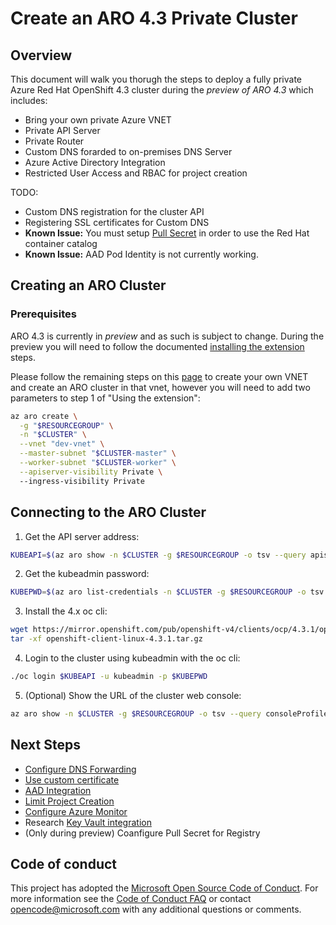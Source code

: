 # Create an ARO 4.3 Private Cluster

## Overview

This document will walk you thorugh the steps to deploy a fully private Azure Red Hat OpenShift 4.3 cluster during the *preview of ARO 4.3* which includes:

- Bring your own private Azure VNET
- Private API Server
- Private Router
- Custom DNS forarded to on-premises DNS Server
- Azure Active Directory Integration
- Restricted User Access and RBAC for project creation

TODO:
- Custom DNS registration for the cluster API
- Registering SSL certificates for Custom DNS
- **Known Issue:** You must setup [Pull Secret](https://blog.openshift.com/building-rhel-based-containers-on-azure-red-hat-openshift/) in order to use the Red Hat container catalog
- **Known Issue:** AAD Pod Identity is not currently working.

## Creating an ARO Cluster 

### Prerequisites

ARO 4.3 is currently in *preview* and as such is subject to change.  During the preview you will need to follow the documented [installing the extension](https://github.com/Azure/ARO-RP/blob/master/docs/using-az-aro.md#installing-the-extension) steps.

Please follow the remaining steps on this [page](https://github.com/Azure/ARO-RP/blob/master/docs/using-az-aro.md) to create your own VNET and create an ARO cluster in that vnet, however you will need to add two parameters to step 1 of "Using the extension":

```bash
az aro create \
  -g "$RESOURCEGROUP" \
  -n "$CLUSTER" \
  --vnet "dev-vnet" \
  --master-subnet "$CLUSTER-master" \
  --worker-subnet "$CLUSTER-worker" \
  --apiserver-visibility Private \ 
  --ingress-visibility Private
```

## Connecting to the ARO Cluster 

1. Get the API server address:
```bash
KUBEAPI=$(az aro show -n $CLUSTER -g $RESOURCEGROUP -o tsv --query apiserverProfile.url)
```

2. Get the kubeadmin password:
```bash
KUBEPWD=$(az aro list-credentials -n $CLUSTER -g $RESOURCEGROUP -o tsv --query kubeadminPassword)
```

3. Install the 4.x oc cli:
```bash
wget https://mirror.openshift.com/pub/openshift-v4/clients/ocp/4.3.1/openshift-client-linux-4.3.1.tar.gz
tar -xf openshift-client-linux-4.3.1.tar.gz
``` 

4. Login to the cluster using kubeadmin with the oc cli:
```bash 
./oc login $KUBEAPI -u kubeadmin -p $KUBEPWD
```

5. (Optional) Show the URL of the cluster web console:
```bash 
az aro show -n $CLUSTER -g $RESOURCEGROUP -o tsv --query consoleProfile.url
```

## Next Steps

- [Configure DNS Forwarding](DNSForwarding.md)
- [Use custom certificate](....md) 
- [AAD Integration](AADIntegration.md)
- [Limit Project Creation](LimitSelfProvisioning.md)
- [Configure Azure Monitor](AzureMonitor.md)
- Research [Key Vault integration](https://github.com/Azure/kubernetes-keyvault-flexvol)
- (Only during preview) Coanfigure Pull Secret for Registry

## Code of conduct

This project has adopted the [Microsoft Open Source Code of Conduct](https://opensource.microsoft.com/codeofconduct/). For more information see the [Code of Conduct FAQ](https://opensource.microsoft.com/codeofconduct/faq) or contact [opencode@microsoft.com](mailto:opencode@microsoft.com) with any additional questions or comments.
